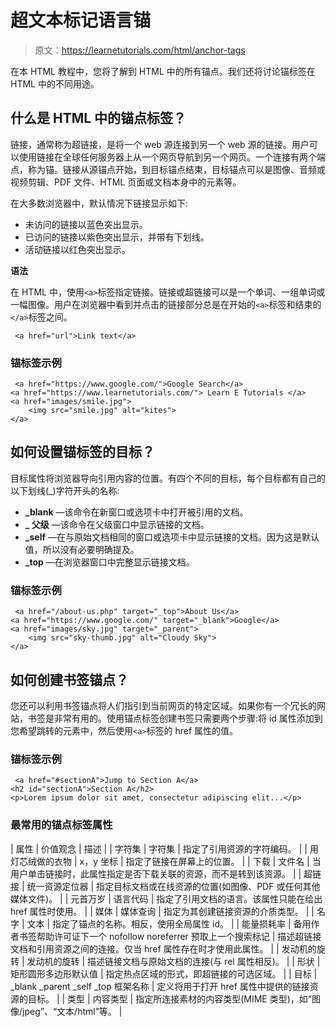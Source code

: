 # 超文本标记语言锚

> 原文：<https://learnetutorials.com/html/anchor-tags>

在本 HTML 教程中，您将了解到 HTML 中的所有锚点。我们还将讨论锚标签在 HTML 中的不同用途。

## 什么是 HTML 中的锚点标签？

链接，通常称为超链接，是将一个 web 源连接到另一个 web 源的链接。用户可以使用链接在全球任何服务器上从一个网页导航到另一个网页。一个连接有两个端点，称为锚。链接从源锚点开始，到目标锚点结束，目标锚点可以是图像、音频或视频剪辑、PDF 文件、HTML 页面或文档本身中的元素等。

在大多数浏览器中，默认情况下链接显示如下:

*   未访问的链接以蓝色突出显示。
*   已访问的链接以紫色突出显示，并带有下划线。
*   活动链接以红色突出显示。

**语法**

在 HTML 中，使用`<a>`标签指定链接。链接或超链接可以是一个单词、一组单词或一幅图像。用户在浏览器中看到并点击的链接部分总是在开始的`<a>`标签和结束的`</a>`标签之间。

```
 <a href="url">Link text</a> 

```

### 锚标签示例

```
 <a href="https://www.google.com/">Google Search</a>
<a href="https://www.learnetutorials.com/"> Learn E Tutorials </a>
<a href="images/smile.jpg">
    <img src="smile.jpg" alt="kites">
</a> 

```

## 如何设置锚标签的目标？

目标属性将浏览器导向引用内容的位置。有四个不同的目标，每个目标都有自己的以下划线(_)字符开头的名称:

*   **_blank** —该命令在新窗口或选项卡中打开被引用的文档。
*   **_ 父级** —该命令在父级窗口中显示链接的文档。
*   **_self** —在与原始文档相同的窗口或选项卡中显示链接的文档。因为这是默认值，所以没有必要明确提及。
*   **_top** —在浏览器窗口中完整显示链接文档。

### 锚标签示例

```
 <a href="/about-us.php" target="_top">About Us</a>
<a href="https://www.google.com/" target="_blank">Google</a>
<a href="images/sky.jpg" target="_parent">
    <img src="sky-thumb.jpg" alt="Cloudy Sky">
</a> 

```

## 如何创建书签锚点？

您还可以利用书签锚点将人们指引到当前网页的特定区域。如果你有一个冗长的网站，书签是非常有用的。使用锚点标签创建书签只需要两个步骤:将 id 属性添加到您希望跳转的元素中，然后使用`<a>`标签的 href 属性的值。

### 锚标签示例

```
 <a href="#sectionA">Jump to Section A</a>
<h2 id="sectionA">Section A</h2>
<p>Lorem ipsum dolor sit amet, consectetur adipiscing elit...</p> 

```

### 最常用的锚点标签属性

| 属性 | 价值观念 | 描述 |
| 字符集 | 字符集 | 指定了引用资源的字符编码。 |
| 用灯芯绒做的衣物 | x，y 坐标 | 指定了链接在屏幕上的位置。 |
| 下载 | 文件名 | 当用户单击链接时，此属性指定是否下载关联的资源，而不是转到该资源。 |
| 超链接 | 统一资源定位器 | 指定目标文档或在线资源的位置(如图像、PDF 或任何其他媒体文件)。 |
| 元首万岁 | 语言代码 | 指定了引用文档的语言。该属性只能在给出 href 属性时使用。 |
| 媒体 | 媒体查询 | 指定为其创建链接资源的介质类型。 |
| 名字 | 文本 | 指定了锚点的名称。相反，使用全局属性 id。 |
| 能量损耗率 | 备用作者书签帮助许可证下一个 nofollow noreferrer 预取上一个搜索标记 | 描述超链接文档和引用资源之间的连接。仅当 href 属性存在时才使用此属性。 |
| 发动机的旋转 | 发动机的旋转 | 描述链接文档与原始文档的连接(与 rel 属性相反)。 |
| 形状 | 矩形圆形多边形默认值 | 指定热点区域的形式，即超链接的可选区域。 |
| 目标 | _blank _parent _self _top 框架名称 | 定义将用于打开 href 属性中提供的链接资源的目标。 |
| 类型 | 内容类型 | 指定所连接素材的内容类型(MIME 类型)，如“图像/jpeg”、“文本/html”等。 |